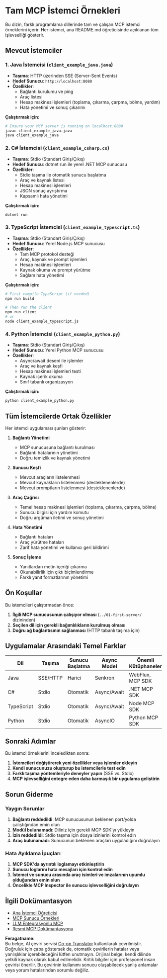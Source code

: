 <!--
CO_OP_TRANSLATOR_METADATA:
{
  "original_hash": "affcf199a44f60283a289dcb69dc144e",
  "translation_date": "2025-07-17T13:34:48+00:00",
  "source_file": "03-GettingStarted/02-client/complete_examples.md",
  "language_code": "tr"
}
-->
# Tam MCP İstemci Örnekleri

Bu dizin, farklı programlama dillerinde tam ve çalışan MCP istemci örneklerini içerir. Her istemci, ana README.md öğreticisinde açıklanan tüm işlevselliği gösterir.

## Mevcut İstemciler

### 1. Java İstemcisi (`client_example_java.java`)
- **Taşıma**: HTTP üzerinden SSE (Server-Sent Events)
- **Hedef Sunucu**: `http://localhost:8080`
- **Özellikler**: 
  - Bağlantı kurulumu ve ping
  - Araç listesi
  - Hesap makinesi işlemleri (toplama, çıkarma, çarpma, bölme, yardım)
  - Hata yönetimi ve sonuç çıkarımı

**Çalıştırmak için:**
```bash
# Ensure your MCP server is running on localhost:8080
javac client_example_java.java
java client_example_java
```

### 2. C# İstemcisi (`client_example_csharp.cs`)
- **Taşıma**: Stdio (Standart Giriş/Çıkış)
- **Hedef Sunucu**: dotnet run ile yerel .NET MCP sunucusu
- **Özellikler**:
  - Stdio taşıma ile otomatik sunucu başlatma
  - Araç ve kaynak listesi
  - Hesap makinesi işlemleri
  - JSON sonuç ayrıştırma
  - Kapsamlı hata yönetimi

**Çalıştırmak için:**
```bash
dotnet run
```

### 3. TypeScript İstemcisi (`client_example_typescript.ts`)
- **Taşıma**: Stdio (Standart Giriş/Çıkış)
- **Hedef Sunucu**: Yerel Node.js MCP sunucusu
- **Özellikler**:
  - Tam MCP protokol desteği
  - Araç, kaynak ve prompt işlemleri
  - Hesap makinesi işlemleri
  - Kaynak okuma ve prompt yürütme
  - Sağlam hata yönetimi

**Çalıştırmak için:**
```bash
# First compile TypeScript (if needed)
npm run build

# Then run the client
npm run client
# or
node client_example_typescript.js
```

### 4. Python İstemcisi (`client_example_python.py`)
- **Taşıma**: Stdio (Standart Giriş/Çıkış)  
- **Hedef Sunucu**: Yerel Python MCP sunucusu
- **Özellikler**:
  - Async/await deseni ile işlemler
  - Araç ve kaynak keşfi
  - Hesap makinesi işlemleri testi
  - Kaynak içerik okuma
  - Sınıf tabanlı organizasyon

**Çalıştırmak için:**
```bash
python client_example_python.py
```

## Tüm İstemcilerde Ortak Özellikler

Her istemci uygulaması şunları gösterir:

1. **Bağlantı Yönetimi**
   - MCP sunucusuna bağlantı kurulması
   - Bağlantı hatalarının yönetimi
   - Doğru temizlik ve kaynak yönetimi

2. **Sunucu Keşfi**
   - Mevcut araçların listelenmesi
   - Mevcut kaynakların listelenmesi (desteklenenlerde)
   - Mevcut promptların listelenmesi (desteklenenlerde)

3. **Araç Çağrısı**
   - Temel hesap makinesi işlemleri (toplama, çıkarma, çarpma, bölme)
   - Sunucu bilgisi için yardım komutu
   - Doğru argüman iletimi ve sonuç yönetimi

4. **Hata Yönetimi**
   - Bağlantı hataları
   - Araç yürütme hataları
   - Zarif hata yönetimi ve kullanıcı geri bildirimi

5. **Sonuç İşleme**
   - Yanıtlardan metin içeriği çıkarma
   - Okunabilirlik için çıktı biçimlendirme
   - Farklı yanıt formatlarının yönetimi

## Ön Koşullar

Bu istemcileri çalıştırmadan önce:

1. **İlgili MCP sunucusunun çalışıyor olması** (`../01-first-server/` dizininden)
2. **Seçilen dil için gerekli bağımlılıkların kurulmuş olması**
3. **Doğru ağ bağlantısının sağlanması** (HTTP tabanlı taşıma için)

## Uygulamalar Arasındaki Temel Farklar

| Dil        | Taşıma   | Sunucu Başlatma | Async Model | Önemli Kütüphaneler |
|------------|----------|-----------------|-------------|---------------------|
| Java       | SSE/HTTP | Harici          | Senkron     | WebFlux, MCP SDK    |
| C#         | Stdio    | Otomatik        | Async/Await | .NET MCP SDK        |
| TypeScript | Stdio    | Otomatik        | Async/Await | Node MCP SDK        |
| Python     | Stdio    | Otomatik        | AsyncIO     | Python MCP SDK      |

## Sonraki Adımlar

Bu istemci örneklerini inceledikten sonra:

1. **İstemcileri değiştirerek yeni özellikler veya işlemler ekleyin**
2. **Kendi sunucunuzu oluşturup bu istemcilerle test edin**
3. **Farklı taşıma yöntemleriyle deneyler yapın** (SSE vs. Stdio)
4. **MCP işlevselliğini entegre eden daha karmaşık bir uygulama geliştirin**

## Sorun Giderme

### Yaygın Sorunlar

1. **Bağlantı reddedildi**: MCP sunucusunun beklenen port/yolda çalıştığından emin olun
2. **Modül bulunamadı**: Diliniz için gerekli MCP SDK'yı yükleyin
3. **İzin reddedildi**: Stdio taşıma için dosya izinlerini kontrol edin
4. **Araç bulunamadı**: Sunucunun beklenen araçları uyguladığını doğrulayın

### Hata Ayıklama İpuçları

1. **MCP SDK'da ayrıntılı loglamayı etkinleştirin**
2. **Sunucu loglarını hata mesajları için kontrol edin**
3. **İstemci ve sunucu arasında araç isimleri ve imzalarının uyumlu olduğundan emin olun**
4. **Öncelikle MCP Inspector ile sunucu işlevselliğini doğrulayın**

## İlgili Dokümantasyon

- [Ana İstemci Öğreticisi](./README.md)
- [MCP Sunucu Örnekleri](../../../../03-GettingStarted/01-first-server)
- [LLM Entegrasyonlu MCP](../../../../03-GettingStarted/03-llm-client)
- [Resmi MCP Dokümantasyonu](https://modelcontextprotocol.io/)

**Feragatname**:  
Bu belge, AI çeviri servisi [Co-op Translator](https://github.com/Azure/co-op-translator) kullanılarak çevrilmiştir. Doğruluk için çaba göstersek de, otomatik çevirilerin hatalar veya yanlışlıklar içerebileceğini lütfen unutmayın. Orijinal belge, kendi dilinde yetkili kaynak olarak kabul edilmelidir. Kritik bilgiler için profesyonel insan çevirisi önerilir. Bu çevirinin kullanımı sonucu oluşabilecek yanlış anlamalar veya yorum hatalarından sorumlu değiliz.